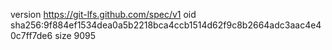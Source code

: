 version https://git-lfs.github.com/spec/v1
oid sha256:9f884ef1534dea0a5b2218bca4ccb1514d62f9c8b2664adc3aac4e40c7ff7de6
size 9095
